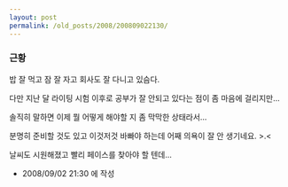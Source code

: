 ```yaml
---
layout: post
permalink: /old_posts/2008/200809022130/
---
```


### 근황

밥 잘 먹고 잠 잘 자고 회사도 잘 다니고 있슴다.

다만 지난 달 라이팅 시험 이후로 공부가 잘 안되고 있다는 점이 좀 마음에 걸리지만...

솔직히 말하면 이제 뭘 어떻게 해야할 지 좀 막막한 상태라서...

분명히 준비할 것도 있고 이것저것 바빠야 하는데 어째 의욕이 잘 안 생기네요. >.<

날씨도 시원해졌고 빨리 페이스를 찾아야 할 텐데...





- 2008/09/02 21:30 에 작성